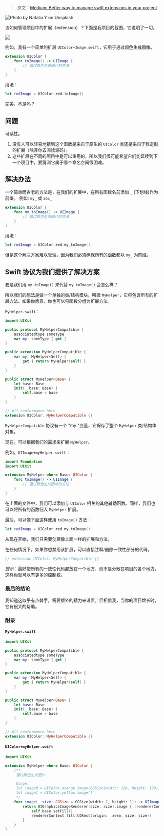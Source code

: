> 原文：[Medium: Better way to manage swift extensions in your project](https://kaushalelsewhere.medium.com/better-way-to-manage-swift-extensions-in-ios-project-78dc34221bc8)

![Photo by Natalia Y on Unsplash](https://upload-images.jianshu.io/upload_images/2648731-d474dfb54c374e23.jpeg?imageMogr2/auto-orient/strip%7CimageView2/2/w/1240)

该如何管理项目中的扩展（extension）？下面是我项目的截图，它说明了一切。

![](https://upload-images.jianshu.io/upload_images/2648731-dcb14aa523e266d0.png?imageMogr2/auto-orient/strip%7CimageView2/2/w/1240)

例如，我有一个简单的扩展 `UIColor+Image.swift`，它用于通过颜色生成图像。

```swift
extension UIColor {
    func toImage() -> UIImage {
        // 通过颜色生成图片的方法
    }
}
```

用法：
```swift
let redImage = UIColor.red.toImage()
```

完美，不是吗？

## 问题
可读性。
1. 没有人可以轻易地猜到这个函数是来自于原生的 `UIColor` 类还是来自于我定制的扩展（除非你去阅读源码）。
2. 这些扩展在不同的项目中是可以重用的，所以我们很可能希望它们能延续到下一个项目中。要猜测它属于哪个命名空间很困难。


## 解决办法
一个简单而古老的方法是，在我们的扩展中，在所有函数名前添加 `_` (下划线)作为前缀。
例如: `my_` 或 `abc_`

```swift
extension UIColor {
    func my_toImage() -> UIImage {
        // 通过颜色生成图片的方法
    }
}
```

用法：
```swift
let redImage = UIColor.red.my_toImage()
```

但是这个解决方案难以管理，因为我们必须确保所有的函数都以 `my_` 为前缀。


## Swift 协议为我们提供了解决方案
要是我们用 `my.toImage()` 来代替 `my_toImage()` 会怎么样？

所以我们的想法是做一个单独的类/结构模块，叫做 `MyHelper`，它将包含所有的扩展方法。如果你愿意，你也可以将函数分组为扩展方法。

`MyHelper.swift`：
```swift
import UIKit

public protocol MyHelperCompatible {
    associatedtype someType
    var my: someType { get }
}

public extension MyHelperCompatible {
    var my: MyHelper<Self> {
        get { return MyHelper(self) }
    }
}

public struct MyHelper<Base> {
    let base: Base
    init(_ base: Base) {
        self.base = base
    }
}

// All conformance here
extension UIColor: MyHelperCompatible {}
```

`MyHelperCompatible` 协议有一个 "my "变量，它保存了整个 `MyHelper` 类/结构体对象。

现在，可以根据我们的需求来扩展 `MyHelper`。

例如，`UIImage+myHelper.swift`：

```swift
import Foundation
import UIKit

extension MyHelper where Base: UIColor {
    func toImage() -> UIImage {
        // 通过颜色生成图片的方法
    }
}
```

在上面的文件中，我们可以添加与 `UIColor` 相关的其他辅助函数。同样，我们也可以将所有的函数归入 `MyHelper` 扩展。

最后，可以像下面这样使用 `toImage()` 方法：

```swift
let redImage = UIColor.red.my.toImage()
```

从现在开始，我们只需要创建像上面一样的扩展和方法。

在任何情况下，如果你想禁用该扩展，可以直接注释/删除一致性部分的代码。

```swift
// extension UIColor: MyHelperCompatible {}
```

*提示*：最好把所有的一致性代码都放在一个地方，而不是分散在项目的各个地方，这样你就可以有更多的控制权。

### 最后的结论

我知道这似乎有点棘手，需要额外的精力来设置，但相信我，当你的项目增长时，它有很大的帮助。



### 附录

#### `MyHelper.swift`

```swift
import UIKit

public protocol MyHelperCompatible {
    associatedtype someType
    var my: someType { get }
}

public extension MyHelperCompatible {
    var my: MyHelper<Self> {
        get { return MyHelper(self) }
    }
}

public struct MyHelper<Base> {
    let base: Base
    init(_ base: Base) {
        self.base = base
    }
}

// All conformance here
extension UIColor: MyHelperCompatible {}
```

#### `UIColor+myHelper.swift`

```swift
import UIKit

extension MyHelper where Base: UIColor {
    /**
     通过颜色生成图片

     Usage:
     let image0 = UIColor.orange.image(CGSize(width: 128, height: 128))
     let image1 = UIColor.yellow.image()
     */
    func image(_ size: CGSize = CGSize(width: 1, height: 1)) -> UIImage {
        return UIGraphicsImageRenderer(size: size).image { (rendererContext) in
            self.base.setFill()
            rendererContext.fill(CGRect(origin: .zero, size: size))
        }
    }
}
```

